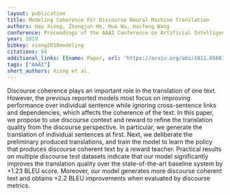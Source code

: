 ```yaml
---
layout: publication
title: Modeling Coherence For Discourse Neural Machine Translation
authors: Hao Xiong, Zhongjun He, Hua Wu, Haifeng Wang
conference: Proceedings of the AAAI Conference on Artificial Intelligence
year: 2019
bibkey: xiong2018modeling
citations: 84
additional_links: [{name: Paper, url: 'https://arxiv.org/abs/1811.05683'}]
tags: ["AAAI"]
short_authors: Xiong et al.
---
```

Discourse coherence plays an important role in the translation of one text.
However, the previous reported models most focus on improving performance over
individual sentence while ignoring cross-sentence links and dependencies, which
affects the coherence of the text. In this paper, we propose to use discourse
context and reward to refine the translation quality from the discourse
perspective. In particular, we generate the translation of individual sentences
at first. Next, we deliberate the preliminary produced translations, and train
the model to learn the policy that produces discourse coherent text by a reward
teacher. Practical results on multiple discourse test datasets indicate that
our model significantly improves the translation quality over the
state-of-the-art baseline system by +1.23 BLEU score. Moreover, our model
generates more discourse coherent text and obtains +2.2 BLEU improvements when
evaluated by discourse metrics.